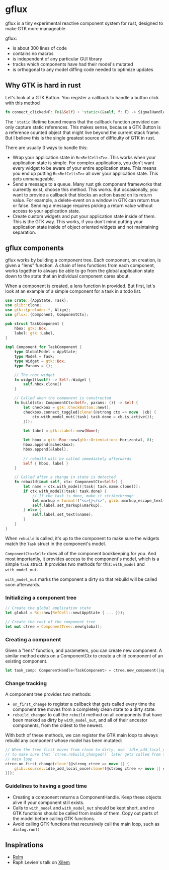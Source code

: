 
#  gflux

gflux is a tiny experimental reactive component system for rust, designed to make GTK more manageable.

gflux:
* is about 300 lines of code
* contains no macros
* is independent of any particular GUI library
* tracks which components have had their model's mutated
* is orthogonal to any model diffing code needed to optimize updates

##  Why GTK is hard in rust

Let's look at a GTK Button.  You register a callback to handle a button click with this method

```rust
fn connect_clicked<F: Fn(&Self) + 'static>(&self, f: F) -> SignalHandlerId
```

The `'static` lifetime bound means that the callback function provided can only capture static references.  This makes sense, because a GTK Button is a reference counted object that might live beyond the current stack frame.  But I believe this is the single greatest source of difficulty of GTK in rust.

There are usually 3 ways to handle this:
* Wrap your application state in `Rc<RefCell<T>>`.   This works when your application state is simple.  For complex applications, you don't want every widget to be aware of your entire application state.  This means you end up putting `Rc<RefCell<T>>` all over your application state.  This gets unmanageable.
* Send a message to a queue.  Many rust gtk component frameworks that currently exist, choose this method.  This works.  But occasionally, you want to provide a callback that blocks an action based on its return value.  For example, a delete-event on a window in GTK can return true or false.  Sending a message requires picking a return value without access to your application state.
* Create custom widgets and put your application state inside of them.  This is the GTK way.  This works, if you don't mind putting your application state inside of object oriented widgets and not maintaining separation.

## gflux components

gflux works by building a component tree.  Each component, on creation, is given a "lens" function.  A chain of lens functions from each component, works together to always be able to go from the global application state down to the state that an individual component cares about.

When a component is created, a lens function in provided.  But first, let's look at an example of a simple component for a task in a todo list.

```rust
use crate::{AppState, Task};
use glib::clone;
use gtk::{prelude::*, Align};
use gflux::{Component, ComponentCtx};

pub struct TaskComponent {
    hbox: gtk::Box,
    label: gtk::Label,
}
  
impl Component for TaskComponent {
    type GlobalModel = AppState;
    type Model = Task;
    type Widget = gtk::Box;
    type Params = ();

    // The root widget
    fn widget(&self) -> Self::Widget {
        self.hbox.clone()
    }

    // Called when the component is constructed
    fn build(ctx: ComponentCtx<Self>, params: ()) -> Self {
        let checkbox = gtk::CheckButton::new();
        checkbox.connect_toggled(clone!(@strong ctx => move  |cb| {
            ctx.with_model_mut(|task| task.done = cb.is_active());
        }));
  
        let label = gtk::Label::new(None);

        let hbox = gtk::Box::new(gtk::Orientation::Horizontal, 8);
        hbox.append(&checkbox);
        hbox.append(&label);
  
        // rebuild will be called immediately afterwards
        Self { hbox, label }
    }

    // Called after a change in state is detected
    fn rebuild(&mut self, ctx: ComponentCtx<Self>) {
        let name = ctx.with_model(|task| task.name.clone());
        if ctx.with_model(|task| task.done) {
            // If the task is done, make it strikethrough
            let markup = format!("<s>{}</s>", glib::markup_escape_text(&name));
            self.label.set_markup(&markup);
        } else {
            self.label.set_text(&name);
        }
    }
}
```

When `rebuild` is called, it's up to the component to make sure the widgets match the `Task` struct in the component's model.

`ComponentCtx<Self>` does all of the component bookkeeping for you.  And most importantly, it provides access to the component's model, which is a simple `Task` struct.  It provides two methods for this: `with_model` and `with_model_mut`.

`with_model_mut` marks the component a dirty so that rebuild will be called soon afterwards.

### Initializing a component tree

```rust
// Create the global application state
let global = Rc::new(RefCell::new(AppState { ... }));

// Create the root of the component tree
let mut ctree = ComponentTree::new(global);
```

### Creating a component

Given a "lens" function, and parameters, you can create new component.  A similar method exists on a ComponentCtx to create a child component of an existing component.

```rust
let task_comp: ComponentHandle<TaskComponent> = ctree.new_component(|app_state| app_state.get_task_mut(), ());
```

### Change tracking

A component tree provides two methods:

* `on_first_change` to register a callback that gets called every time the component tree moves from a completely clean state to a dirty state.
* `rebuild_changed` to call the `rebuild` method on all components that have been marked as dirty by `with_model_mut`, and all of their ancestor components, from the oldest to the newest.

With both of these methods, we can register the GTK main loop to always rebuild any component whose model has been mutated:

```rust
// When the tree first moves from clean to dirty, use `idle_add_local_once`
// to make sure that `ctree.rebuild_changed()` later gets called from the gtk
// main loop
ctree.on_first_change(clone!(@strong ctree => move || {
    glib::source::idle_add_local_once(clone!(@strong ctree => move || ctree.rebuild_changed()));
}));
```

### Guidelines to having a good time

* Creating a component returns a ComponentHandle.  Keep these objects alive if your component still exists.
* Calls to `with_model` and `with_model_mut` should be kept short, and no GTK functions should be called from inside of them.  Copy out parts of the model before calling GTK functions.
* Avoid calling GTK functions that recursively call the main loop, such as `dialog.run()`

## Inspirations

* [Relm](https://github.com/antoyo/relm)
* Raph Levien's talk on [Xilem](https://www.youtube.com/watch?v=XjbVnwBtVEk)